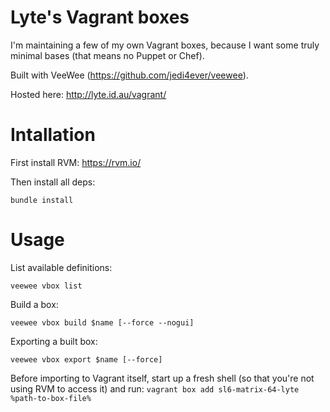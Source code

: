 Lyte's Vagrant boxes
====================

I'm maintaining a few of my own Vagrant boxes, because I want some truly minimal bases (that means no Puppet or Chef).

Built with VeeWee (https://github.com/jedi4ever/veewee).

Hosted here: http://lyte.id.au/vagrant/


Intallation
===========

First  install RVM: https://rvm.io/

Then install all deps:

`bundle install`


Usage
=====

List available definitions:

`veewee vbox list`

Build a box:

`veewee vbox build $name [--force --nogui]`

Exporting a built box:

`veewee vbox export $name [--force]`

Before importing to Vagrant itself, start up a fresh shell (so that you're not using RVM to access it) and run:
`vagrant box add sl6-matrix-64-lyte %path-to-box-file%`

